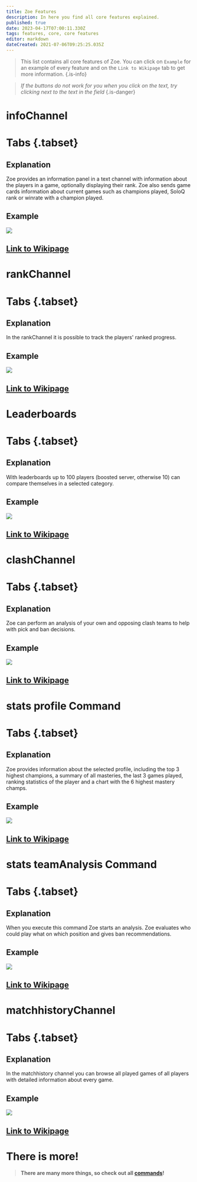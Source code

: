 ```yaml
---
title: Zoe Features
description: In here you find all core features explained.
published: true
date: 2023-04-17T07:00:11.330Z
tags: features, core, core features
editor: markdown
dateCreated: 2021-07-06T09:25:25.035Z
---
```



> This list contains all core features of Zoe. You can click on `Example` for an example of every feature and on the `Link to Wikipage` tab to get more information.
>{.is-info}

>*If the buttons do not work for you when you click on the text, try clicking next to the text in the field*
>{.is-danger}
<p>
 

# infoChannel
  # Tabs {.tabset}
## Explanation
Zoe provides an information panel in a text channel with information about the players in a game, optionally displaying their rank. Zoe also sends game cards information about current games such as champions played, SoloQ rank or winrate with a champion played.  
## Example  
![](/new_infopanel.png)
## [Link to Wikipage](https://wiki.zoe-discord-bot.ch/en/features/infoChannel/)
 
# rankChannel
  # Tabs {.tabset}
## Explanation
In the rankChannel it is possible to track the players' ranked progress. 
## Example  
![](/new_rankchannel_message.png)
## [Link to Wikipage](https://wiki.zoe-discord-bot.ch/en/features/rankChannel/)
    
# Leaderboards
  # Tabs {.tabset}
## Explanation
With leaderboards up to 100 players (boosted server, otherwise 10) can compare themselves in a selected category.  
## Example
![](/new_leaderboard_mastery_points_champion.png) 
## [Link to Wikipage](https://wiki.zoe-discord-bot.ch/en/features/leaderboards/)
    
# clashChannel
  # Tabs {.tabset}
## Explanation
Zoe can perform an analysis of your own and opposing clash teams to help with pick and ban decisions. 
## Example
![](/new_clashinactive.png)
## [Link to Wikipage](https://wiki.zoe-discord-bot.ch/en/features/clashChannel/)
   
# stats profile Command
  # Tabs {.tabset}
## Explanation
Zoe provides information about the selected profile, including the top 3 highest champions, a summary of all masteries, the last 3 games played, ranking statistics of the player and a chart with the 6 highest mastery champs.
## Example 
![](/new_statsprofile.png)
## [Link to Wikipage](https://wiki.zoe-discord-bot.ch/en/commands/stats/profile)
    
# stats teamAnalysis Command
  # Tabs {.tabset}
## Explanation
When you execute this command Zoe starts an analysis. Zoe evaluates who could play what on which position and gives ban recommendations.
## Example
![](/new_statsteamanalysis.png)
## [Link to Wikipage](https://wiki.zoe-discord-bot.ch/en/commands/stats/teamAnalysis)

# matchhistoryChannel
  # Tabs {.tabset}
## Explanation
In the matchhistory channel you can browse all played games of all players with detailed information about every game.
## Example
![](/new_matchhistorychannel.png)
## [Link to Wikipage](https://wiki.zoe-discord-bot.ch/en/features/matchhistoryChannel)
  
  
 # There is more!
  
> **There are many more things, so check out all [commands](https://wiki.zoe-discord-bot.ch/en/commands)!**
